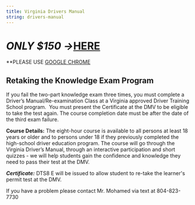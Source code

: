 ```yaml
---
title: Virginia Drivers Manual
string: drivers-manual
---
```

# ***O﻿NLY $150 ->*[HERE](https://square.link/u/O4nU4fi6)**

\*﻿\*PLEASE USE [GOOGLE CHROME](https://www.google.com/chrome/)

## Retaking the Knowledge Exam Program

If you fail the two-part knowledge exam three times, you must complete a Driver’s Manual/Re-examination Class at a Virginia approved Driver Training School program.  You must present the Certificate at the DMV to be eligible to take the test again. The course completion date must be after the date of the third exam failure.

**Course Details:** The eight-hour course is available to all persons at least 18 years or older and to persons under 18 if they previously completed the high-school driver education program. The course will go through the Virginia Driver’s Manual, through an interactive participation and short quizzes - we will help students gain the confidence and knowledge they need to pass their test at the DMV.

***Certificate:*** DTS8 E will be issued to allow student to re-take the learner's permit test at the DMV.

I﻿f you have a problem please contact Mr. Mohamed via text at 804-823-7730